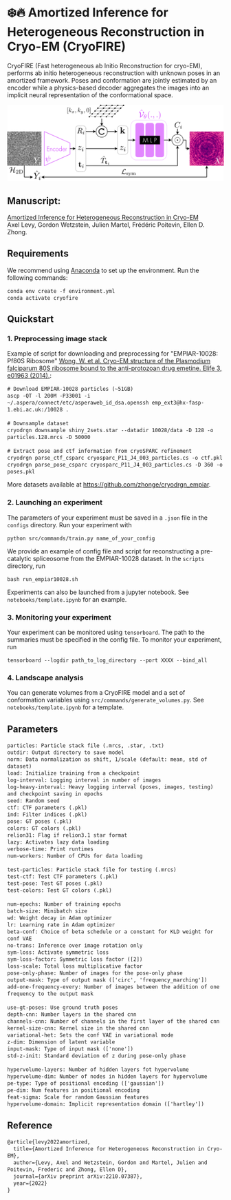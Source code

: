 # :snowflake::fire: Amortized Inference for Heterogeneous Reconstruction in Cryo-EM (CryoFIRE)

CryoFIRE (Fast heterogeneous ab Initio Reconstruction for cryo-EM), performs ab initio heterogeneous reconstruction with unknown poses in an amortized framework.
Poses and conformation are jointly estimated by an encoder while a physics-based decoder aggregates the images into an implicit neural representation of the conformational space.

![](imgs/pipeline.png)

## Manuscript:

[Amortized Inference for Heterogeneous Reconstruction in Cryo-EM](https://arxiv.org/abs/2210.07387) \
Axel Levy, Gordon Wetzstein, Julien Martel, Frédéric Poitevin, Ellen D. Zhong.

## Requirements

We recommend using [Anaconda](https://www.anaconda.com/) to set up the environment. Run the following commands:

```
conda env create -f environment.yml
conda activate cryofire
```

## Quickstart

### 1. Preprocessing image stack

Example of script for downloading and preprocessing for "EMPIAR-10028: Pf80S Ribosome"
[Wong, W. et al. Cryo-EM structure of the Plasmodium falciparum 80S ribosome bound to the anti-protozoan drug emetine. Elife 3, e01963 (2014).](https://elifesciences.org/articles/03080):

```
# Download EMPIAR-10028 particles (~51GB)
ascp -QT -l 200M -P33001 -i ~/.aspera/connect/etc/asperaweb_id_dsa.openssh emp_ext3@hx-fasp-1.ebi.ac.uk:/10028 .

# Downsample dataset
cryodrgn downsample shiny_2sets.star --datadir 10028/data -D 128 -o particles.128.mrcs -D 50000

# Extract pose and ctf information from cryoSPARC refinement
cryodrgn parse_ctf_csparc cryosparc_P11_J4_003_particles.cs -o ctf.pkl
cryodrgn parse_pose_csparc cryosparc_P11_J4_003_particles.cs -D 360 -o poses.pkl
```

More datasets available at https://github.com/zhonge/cryodrgn_empiar.

### 2. Launching an experiment

The parameters of your experiment must be saved in a `.json` file in the `configs` directory.
Run your experiment with

```
python src/commands/train.py name_of_your_config
```

We provide an example of config file and script for reconstructing a pre-catalytic spliceosome from the EMPIAR-10028 dataset. In the `scripts` directory, run

```
bash run_empiar10028.sh
```

Experiments can also be launched from a jupyter notebook. See `notebooks/template.ipynb` for an example.

### 3. Monitoring your experiment

Your experiment can be monitored using `tensorboard`.
The path to the summaries must be specified in the config file.
To monitor your experiment, run

```
tensorboard --logdir path_to_log_directory --port XXXX --bind_all
```

### 4. Landscape analysis

You can generate volumes from a CryoFIRE model and a set of conformation variables using `src/commands/generate_volumes.py`.
See `notebooks/template.ipynb` for a template.

## Parameters

```
particles: Particle stack file (.mrcs, .star, .txt)
outdir: Output directory to save model
norm: Data normalization as shift, 1/scale (default: mean, std of dataset)
load: Initialize training from a checkpoint
log-interval: Logging interval in number of images
log-heavy-interval: Heavy logging interval (poses, images, testing) and checkpoint saving in epochs
seed: Random seed
ctf: CTF parameters (.pkl)
ind: Filter indices (.pkl)
pose: GT poses (.pkl)
colors: GT colors (.pkl)
relion31: Flag if relion3.1 star format
lazy: Activates lazy data loading
verbose-time: Print runtimes
num-workers: Number of CPUs for data loading

test-particles: Particle stack file for testing (.mrcs)
test-ctf: Test CTF parameters (.pkl)
test-pose: Test GT poses (.pkl)
test-colors: Test GT colors (.pkl)

num-epochs: Number of training epochs
batch-size: Minibatch size
wd: Weight decay in Adam optimizer
lr: Learning rate in Adam optimizer
beta-conf: Choice of beta schedule or a constant for KLD weight for conf VAE
no-trans: Inference over image rotation only
sym-loss: Activate symmetric loss
sym-loss-factor: Symmetric loss factor ([2])
loss-scale: Total loss multiplicative factor
pose-only-phase: Number of images for the pose-only phase
output-mask: Type of output mask (['circ', 'frequency_marching'])
add-one-frequency-every: Number of images between the addition of one frequency to the output mask

use-gt-poses: Use ground truth poses
depth-cnn: Number layers in the shared cnn
channels-cnn: Number of channels in the first layer of the shared cnn
kernel-size-cnn: Kernel size in the shared cnn
variational-het: Sets the conf VAE in variational mode
z-dim: Dimension of latent variable
input-mask: Type of input mask (['none'])
std-z-init: Standard deviation of z during pose-only phase

hypervolume-layers: Number of hidden layers fot hypervolume
hypervolume-dim: Number of nodes in hidden layers for hypervolume
pe-type: Type of positional encoding (['gaussian'])
pe-dim: Num features in positional encoding
feat-sigma: Scale for random Gaussian features
hypervolume-domain: Implicit representation domain (['hartley'])
```

## Reference

```
@article{levy2022amortized,
  title={Amortized Inference for Heterogeneous Reconstruction in Cryo-EM},
  author={Levy, Axel and Wetzstein, Gordon and Martel, Julien and Poitevin, Frederic and Zhong, Ellen D},
  journal={arXiv preprint arXiv:2210.07387},
  year={2022}
}
```